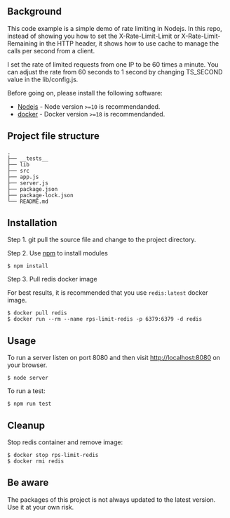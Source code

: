 ## Background

This code example is a simple demo of rate limiting in Nodejs. In this repo, instead of showing you how to set the X-Rate-Limit-Limit or X-Rate-Limit-Remaining in the HTTP header, it shows how to use cache to manage the calls per second from a client. 

I set the rate of limited requests from one IP to be 60 times a minute. You can adjust the rate from 60 seconds to 1 second by changing TS_SECOND value in the lib/config.js.

Before going on, please install the following software:
 
* [Nodejs](https://nodejs.org/en/download/) - Node version `>=10` is recommendanded.
* [docker](https://www.docker.com/) - Docker version `>=18` is recommendanded.

## Project file structure
    .
    ├── __tests__
    ├── lib                                       
    ├── src                                     
    ├── app.js
    ├── server.js                            
    ├── package.json
    ├── package-lock.json
    └── README.md

## Installation

Step 1. git pull the source file and change to the project directory.

Step 2. Use [npm](https://www.npmjs.com/) to install modules

    $ npm install

Step 3. Pull redis docker image

For best results, it is recommended that you use `redis:latest` docker image.

    $ docker pull redis
    $ docker run --rm --name rps-limit-redis -p 6379:6379 -d redis

## Usage

To run a server listen on port 8080 and then visit [http://localhost:8080](http://localhost:8080) on your browser.

    $ node server

To run a test:

    $ npm run test

## Cleanup

Stop redis container and remove image:

    $ docker stop rps-limit-redis
    $ docker rmi redis

## Be aware

The packages of this project is not always updated to the latest version. Use it at your own risk.
